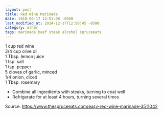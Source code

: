 ```yaml
---
layout: post
title: Red Wine Marinade
date: 2018-06-17 12:51:08 -0500
last_modified_at: 2024-12-17T12:50:45 -0500
category: other
tags: marinade beef steak alcohol spruceeats
---
```

1 cup red wine  
3/4 cup olive oil  
1 Tbsp. lemon juice  
1 tsp. salt  
1 tsp. pepper  
5 cloves of garlic, minced  
1/4 onion, diced  
1 Tbsp. rosemary  

  * Combine all ingredients with steaks, turning to coat well
  * Refrigerate for at least 4 hours, turning several times

Source: <https://www.thespruceeats.com/easy-red-wine-marinade-3511042>
